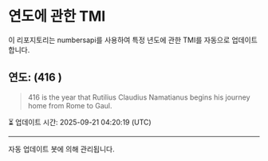 
# 연도에 관한 TMI

이 리포지토리는 numbersapi를 사용하여 특정 년도에 관한 TMI를 자동으로 업데이트합니다.

## 연도: (416 )
> 416 is the year that Rutilius Claudius Namatianus begins his journey home from Rome to Gaul.

⏳ 업데이트 시간: 2025-09-21 04:20:19 (UTC)

---
자동 업데이트 봇에 의해 관리됩니다.
